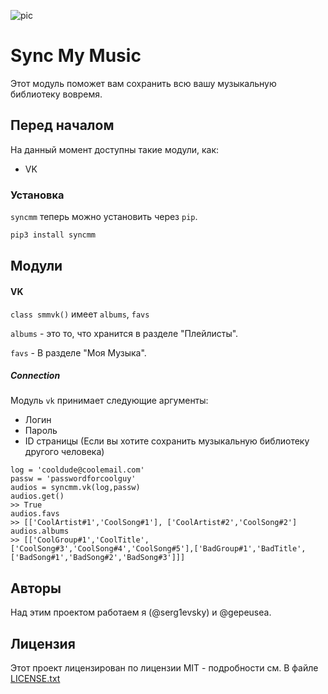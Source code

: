 ![pic](https://i.imgur.com/2BqkM3J.jpg)

# Sync My Music

Этот модуль поможет вам сохранить всю вашу музыкальную библиотеку вовремя.

## Перед началом 

На данный момент доступны такие модули, как:

* VK

### Установка

`syncmm` теперь можно установить через `pip`.

```python
pip3 install syncmm
```

## Модули

#### VK

`class smmvk()` имеет `albums`, `favs`

`albums` - это  то, что хранится в разделе "Плейлисты".

`favs` - В разделе "Моя Музыка".

##### Connection

Модуль `vk` принимает следующие аргументы:

* Логин
* Пароль
* ID страницы (Если вы хотите сохранить музыкальную библиотеку другого человека)

```
log = 'cooldude@coolemail.com'
passw = 'passwordforcoolguy'
audios = syncmm.vk(log,passw)
audios.get()
>> True
audios.favs
>> [['CoolArtist#1','CoolSong#1'], ['CoolArtist#2','CoolSong#2']
audios.albums
>> [['CoolGroup#1','CoolTitle',['CoolSong#3','CoolSong#4','CoolSong#5'],['BadGroup#1','BadTitle',['BadSong#1','BadSong#2','BadSong#3']]]
```

## Авторы

Над этим проектом работаем я (@serg1evsky) и @gepeusea. 

## Лицензия

Этот проект лицензирован по лицензии MIT - подробности см. В файле [LICENSE.txt](LICENSE.txt) 
